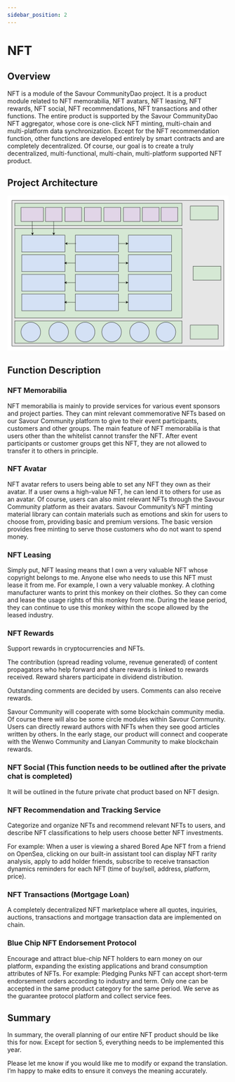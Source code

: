 ```yaml
---
sidebar_position: 2
---
```


# NFT

## Overview
NFT is a module of the Savour CommunityDao project. It is a product module related to NFT memorabilia, NFT avatars, NFT leasing, NFT rewards, NFT social, NFT recommendations, NFT transactions and other functions. The entire product is supported by the Savour CommunityDao NFT aggregator, whose core is one-click NFT minting, multi-chain and multi-platform data synchronization. Except for the NFT recommendation function, other functions are developed entirely by smart contracts and are completely decentralized. Of course, our goal is to create a truly decentralized, multi-functional, multi-chain, multi-platform supported NFT product.

## Project Architecture

![NFT](../../../static/img/images/nft1.svg)

## Function Description

### NFT Memorabilia
NFT memorabilia is mainly to provide services for various event sponsors and project parties. They can mint relevant commemorative NFTs based on our Savour Community platform to give to their event participants, customers and other groups. The main feature of NFT memorabilia is that users other than the whitelist cannot transfer the NFT. After event participants or customer groups get this NFT, they are not allowed to transfer it to others in principle.

### NFT Avatar
NFT avatar refers to users being able to set any NFT they own as their avatar. If a user owns a high-value NFT, he can lend it to others for use as an avatar. Of course, users can also mint relevant NFTs through the Savour Community platform as their avatars. Savour Community’s NFT minting material library can contain materials such as emotions and skin for users to choose from, providing basic and premium versions. The basic version provides free minting to serve those customers who do not want to spend money.

### NFT Leasing
Simply put, NFT leasing means that I own a very valuable NFT whose copyright belongs to me. Anyone else who needs to use this NFT must lease it from me. For example, I own a very valuable monkey. A clothing manufacturer wants to print this monkey on their clothes. So they can come and lease the usage rights of this monkey from me. During the lease period, they can continue to use this monkey within the scope allowed by the leased industry.

### NFT Rewards
Support rewards in cryptocurrencies and NFTs.

The contribution (spread reading volume, revenue generated) of content propagators who help forward and share rewards is linked to rewards received. Reward sharers participate in dividend distribution.

Outstanding comments are decided by users. Comments can also receive rewards.

Savour Community will cooperate with some blockchain community media. Of course there will also be some circle modules within Savour Community. Users can directly reward authors with NFTs when they see good articles written by others. In the early stage, our product will connect and cooperate with the Wenwo Community and Lianyan Community to make blockchain rewards.

### NFT Social (This function needs to be outlined after the private chat is completed)
It will be outlined in the future private chat product based on NFT design.

### NFT Recommendation and Tracking Service
Categorize and organize NFTs and recommend relevant NFTs to users, and describe NFT classifications to help users choose better NFT investments.

For example: When a user is viewing a shared Bored Ape NFT from a friend on OpenSea, clicking on our built-in assistant tool can display NFT rarity analysis, apply to add holder friends, subscribe to receive transaction dynamics reminders for each NFT (time of buy/sell, address, platform, price).

### NFT Transactions (Mortgage Loan)
A completely decentralized NFT marketplace where all quotes, inquiries, auctions, transactions and mortgage transaction data are implemented on chain.

### Blue Chip NFT Endorsement Protocol
Encourage and attract blue-chip NFT holders to earn money on our platform, expanding the existing applications and brand consumption attributes of NFTs. For example: Pledging Punks NFT can accept short-term endorsement orders according to industry and term. Only one can be accepted in the same product category for the same period. We serve as the guarantee protocol platform and collect service fees.

## Summary
In summary, the overall planning of our entire NFT product should be like this for now. Except for section 5, everything needs to be implemented this year.

Please let me know if you would like me to modify or expand the translation. I’m happy to make edits to ensure it conveys the meaning accurately.
